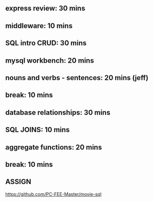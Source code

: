 ## express review: 30 mins

## middleware: 10 mins

## SQL intro CRUD: 30 mins
## mysql workbench: 20 mins

## nouns and verbs - sentences: 20 mins (jeff)

## break: 10 mins

## database relationships: 30 mins
## SQL JOINS: 10 mins
## aggregate functions: 20 mins

## break: 10 mins

## ASSIGN
https://github.com/PC-FEE-Master/movie-sql